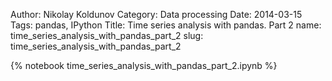   Author: Nikolay Koldunov
  Category: Data processing
  Date: 2014-03-15
  Tags: pandas, IPython
  Title: Time series analysis with pandas. Part 2
  name: time_series_analysis_with_pandas_part_2
  slug: time_series_analysis_with_pandas_part_2

{% notebook time_series_analysis_with_pandas_part_2.ipynb %}